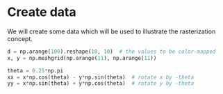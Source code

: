 # Create data

We will create some data which will be used to illustrate the rasterization concept.

```python
d = np.arange(100).reshape(10, 10)  # the values to be color-mapped
x, y = np.meshgrid(np.arange(11), np.arange(11))

theta = 0.25*np.pi
xx = x*np.cos(theta) - y*np.sin(theta)  # rotate x by -theta
yy = x*np.sin(theta) + y*np.cos(theta)  # rotate y by -theta
```
